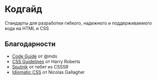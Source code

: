 # Кодгайд

Стандарты для разработки гибкого, надежного и поддерживаемого кода на HTML и CSS

## Благодарности

* [Code Guide](http://codeguide.co) от @mdo
* [CSS Guidelines](http://cssguidelin.es) от Harry Roberts
* [Sputnik](https://github.com/CSSSR/sputnik) от тебят из CSSSR
* [Idiomatic CSS](https://github.com/necolas/idiomatic-css/tree/master/translations/ru-RU) от Nicolas Gallagher
